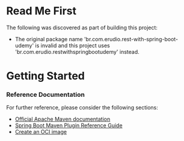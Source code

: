 # Read Me First
The following was discovered as part of building this project:

* The original package name 'br.com.erudio.rest-with-spring-boot-udemy' is invalid and this project uses 'br.com.erudio.restwithspringbootudemy' instead.

# Getting Started

### Reference Documentation
For further reference, please consider the following sections:

* [Official Apache Maven documentation](https://maven.apache.org/guides/index.html)
* [Spring Boot Maven Plugin Reference Guide](https://docs.spring.io/spring-boot/docs/2.4.3/maven-plugin/reference/html/)
* [Create an OCI image](https://docs.spring.io/spring-boot/docs/2.4.3/maven-plugin/reference/html/#build-image)

